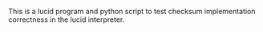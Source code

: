 This is a lucid program and python script to test checksum implementation correctness in the lucid interpreter.
